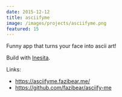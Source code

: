 ```yaml
---
date: 2015-12-12
title: asciifyme
image: /images/projects/asciifyme.png
featured: 15
---
```

Funny app that turns your face into ascii art!

<!--more-->

Build with [Inesita](https://github.com/inesita-rb/inesita).

Links:
- https://asciifyme.fazibear.me/
- https://github.com/fazibear/asciify-me

